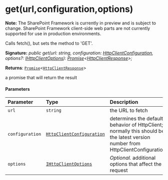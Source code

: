 # get(url,configuration,options)
**Note:** The SharePoint Framework is currently in preview and is subject to change. SharePoint Framework client-side web parts are not currently supported for use in production environments.



Calls fetch(), but sets the method to 'GET'.

**Signature:** _public get(url: string, configuration: [HttpClientConfiguration](../../sp-http.api/class/httpclientconfiguration.md),
    options?: [IHttpClientOptions](../../sp-http.api/interface/ihttpclientoptions.md)): [Promise](../../es6-promise.api/class/promise.md)<[HttpClientResponse](../../sp-http.api/class/httpclientresponse.md)>;_

**Returns**: [`Promise`](../../es6-promise.api/class/promise.md)<[`HttpClientResponse`](../../sp-http.api/class/httpclientresponse.md)>



a promise that will return the result

#### Parameters


| Parameter	   | Type    | Description |
|:-------------|:---------------|:------------|
| `url`    | `string` | the URL to fetch |
| `configuration`    | [`HttpClientConfiguration`](../../sp-http.api/class/httpclientconfiguration.md) | determines the default behavior of HttpClient; normally this should be the latest version number from HttpClientConfigurations |
| `options`    | [`IHttpClientOptions`](../../sp-http.api/interface/ihttpclientoptions.md) | _Optional._ additional options that affect the request |


